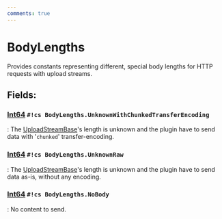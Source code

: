 ```yaml
---
comments: true
---
```

# BodyLengths

Provides constants representing different, special body lengths for HTTP requests with upload streams. 

## **Fields**:
### **[Int64](https://learn.microsoft.com/en-us/dotnet/api/System.Int64) `#!cs BodyLengths.UnknownWithChunkedTransferEncoding`**
: The [UploadStreamBase](UploadStreamBase.md)'s length is unknown and the plugin have to send data with '`chunked`' transfer-encoding. 
### **[Int64](https://learn.microsoft.com/en-us/dotnet/api/System.Int64) `#!cs BodyLengths.UnknownRaw`**
: The [UploadStreamBase](UploadStreamBase.md)'s length is unknown and the plugin have to send data as-is, without any encoding. 
### **[Int64](https://learn.microsoft.com/en-us/dotnet/api/System.Int64) `#!cs BodyLengths.NoBody`**
: No content to send. 